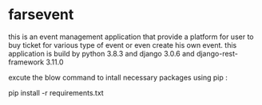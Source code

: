 # farsevent
this is an event management application that provide a platform for user to buy ticket for various type of event or even create his own event. this application is build by python 3.8.3 and django 3.0.6 and django-rest-framework 3.11.0

excute the blow command to intall necessary packages using pip :

pip install -r requirements.txt
